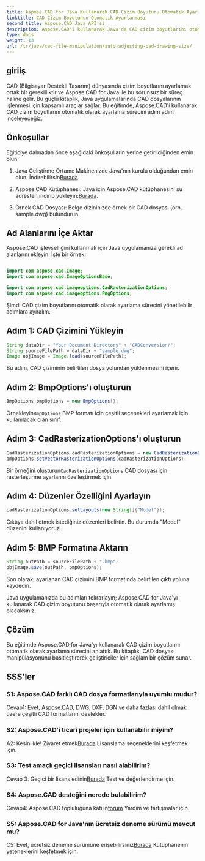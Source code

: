 ```yaml
---
title: Aspose.CAD for Java Kullanarak CAD Çizim Boyutunu Otomatik Ayarlama
linktitle: CAD Çizim Boyutunun Otomatik Ayarlanması
second_title: Aspose.CAD Java API'si
description: Aspose.CAD'i kullanarak Java'da CAD çizim boyutlarını otomatik olarak ayarlamanın kusursuz sürecini keşfedin. Verimli CAD dosyası manipülasyonu için adım adım kılavuzumuzu izleyin.
type: docs
weight: 13
url: /tr/java/cad-file-manipulation/auto-adjusting-cad-drawing-size/
---
```

## giriiş

CAD (Bilgisayar Destekli Tasarım) dünyasında çizim boyutlarını ayarlamak ortak bir gerekliliktir ve Aspose.CAD for Java ile bu sorunsuz bir süreç haline gelir. Bu güçlü kitaplık, Java uygulamalarında CAD dosyalarının işlenmesi için kapsamlı araçlar sağlar. Bu eğitimde, Aspose.CAD'i kullanarak CAD çizim boyutlarını otomatik olarak ayarlama sürecini adım adım inceleyeceğiz.

## Önkoşullar

Eğiticiye dalmadan önce aşağıdaki önkoşulların yerine getirildiğinden emin olun:

1.  Java Geliştirme Ortamı: Makinenizde Java'nın kurulu olduğundan emin olun. İndirebilirsin[Burada](https://www.java.com/en/download/).

2.  Aspose.CAD Kütüphanesi: Java için Aspose.CAD kütüphanesini şu adresten indirip yükleyin:[Burada](https://releases.aspose.com/cad/java/).

3. Örnek CAD Dosyası: Belge dizininizde örnek bir CAD dosyası (örn. sample.dwg) bulundurun.

## Ad Alanlarını İçe Aktar

Aspose.CAD işlevselliğini kullanmak için Java uygulamanıza gerekli ad alanlarını ekleyin. İşte bir örnek:

```java

import com.aspose.cad.Image;
import com.aspose.cad.ImageOptionsBase;

import com.aspose.cad.imageoptions.CadRasterizationOptions;
import com.aspose.cad.imageoptions.PngOptions;
```

Şimdi CAD çizim boyutlarını otomatik olarak ayarlama sürecini yönetilebilir adımlara ayıralım.

## Adım 1: CAD Çizimini Yükleyin

```java
String dataDir = "Your Document Directory" + "CADConversion/";
String sourceFilePath = dataDir + "sample.dwg";
Image objImage = Image.load(sourceFilePath);
```

Bu adım, CAD çiziminin belirtilen dosya yolundan yüklenmesini içerir.

## Adım 2: BmpOptions'ı oluşturun

```java
BmpOptions bmpOptions = new BmpOptions();
```

 Örnekleyin`BmpOptions` BMP formatı için çeşitli seçenekleri ayarlamak için kullanılacak olan sınıf.

## Adım 3: CadRasterizationOptions'ı oluşturun

```java
CadRasterizationOptions cadRasterizationOptions = new CadRasterizationOptions();
bmpOptions.setVectorRasterizationOptions(cadRasterizationOptions);
```

 Bir örneğini oluşturun`CadRasterizationOptions` CAD dosyası için rasterleştirme ayarlarını özelleştirmek için.

## Adım 4: Düzenler Özelliğini Ayarlayın

```java
cadRasterizationOptions.setLayouts(new String[]{"Model"});
```

Çıktıya dahil etmek istediğiniz düzenleri belirtin. Bu durumda "Model" düzenini kullanıyoruz.

## Adım 5: BMP Formatına Aktarın

```java
String outPath = sourceFilePath + ".bmp";
objImage.save(outPath, bmpOptions);
```

Son olarak, ayarlanan CAD çizimini BMP formatında belirtilen çıktı yoluna kaydedin.

Java uygulamanızda bu adımları tekrarlayın; Aspose.CAD for Java'yı kullanarak CAD çizim boyutunu başarıyla otomatik olarak ayarlamış olacaksınız.

## Çözüm

Bu eğitimde Aspose.CAD for Java'yı kullanarak CAD çizim boyutlarını otomatik olarak ayarlama sürecini anlattık. Bu kitaplık, CAD dosyası manipülasyonunu basitleştirerek geliştiriciler için sağlam bir çözüm sunar.

## SSS'ler

### S1: Aspose.CAD farklı CAD dosya formatlarıyla uyumlu mudur?

Cevap1: Evet, Aspose.CAD, DWG, DXF, DGN ve daha fazlası dahil olmak üzere çeşitli CAD formatlarını destekler.

### S2: Aspose.CAD'i ticari projeler için kullanabilir miyim?

 A2: Kesinlikle! Ziyaret etmek[Burada](https://purchase.aspose.com/buy) Lisanslama seçeneklerini keşfetmek için.

### S3: Test amaçlı geçici lisansları nasıl alabilirim?

 Cevap 3: Geçici bir lisans edinin[Burada](https://purchase.aspose.com/temporary-license/) Test ve değerlendirme için.

### S4: Aspose.CAD desteğini nerede bulabilirim?

 Cevap4: Aspose.CAD topluluğuna katılın[forum](https://forum.aspose.com/c/cad/19) Yardım ve tartışmalar için.

### S5: Aspose.CAD for Java'nın ücretsiz deneme sürümü mevcut mu?

 C5: Evet, ücretsiz deneme sürümüne erişebilirsiniz[Burada](https://releases.aspose.com/) Kütüphanenin yeteneklerini keşfetmek için.